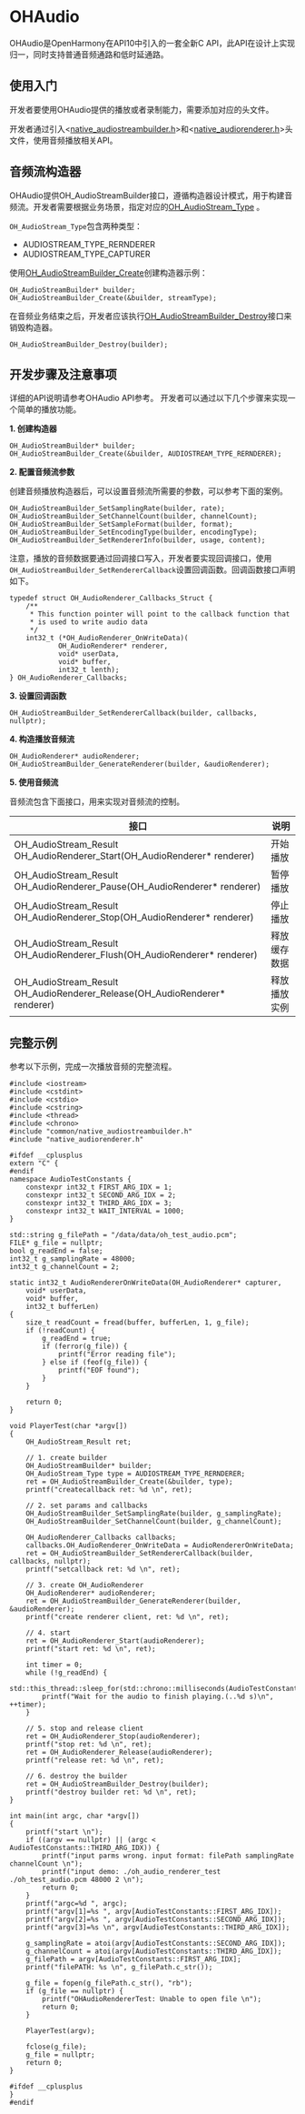 # OHAudio

OHAudio是OpenHarmony在API10中引入的一套全新C API，此API在设计上实现归一，同时支持普通音频通路和低时延通路。

## 使用入门

开发者要使用OHAudio提供的播放或者录制能力，需要添加对应的头文件。

开发者通过引入<[native_audiostreambuilder.h](../reference/native-apis/native__audiostreambuilder_8h.md)>和<[native_audiorenderer.h](../reference/native-apis/native__audiorenderer_8h.md)>头文件，使用音频播放相关API。

## 音频流构造器

OHAudio提供OH_AudioStreamBuilder接口，遵循构造器设计模式，用于构建音频流。开发者需要根据业务场景，指定对应的[OH_AudioStream_Type](../reference/native-apis/_o_h_audio.md#oh_audiostream_type) 。

`OH_AudioStream_Type`包含两种类型：

- AUDIOSTREAM_TYPE_RERNDERER
- AUDIOSTREAM_TYPE_CAPTURER

使用[OH_AudioStreamBuilder_Create](../reference/native-apis/_o_h_audio.md#oh_audiostreambuilder_create)创建构造器示例：

```
OH_AudioStreamBuilder* builder;
OH_AudioStreamBuilder_Create(&builder, streamType);
```

在音频业务结束之后，开发者应该执行[OH_AudioStreamBuilder_Destroy](../reference/native-apis/_o_h_audio.md#oh_audiostreambuilder_destroy)接口来销毁构造器。

```
OH_AudioStreamBuilder_Destroy(builder);
```

## 开发步骤及注意事项
详细的API说明请参考OHAudio API参考。
开发者可以通过以下几个步骤来实现一个简单的播放功能。

**1. 创建构造器**

```
OH_AudioStreamBuilder* builder;
OH_AudioStreamBuilder_Create(&builder, AUDIOSTREAM_TYPE_RERNDERER);
```

**2. 配置音频流参数**

创建音频播放构造器后，可以设置音频流所需要的参数，可以参考下面的案例。

```
OH_AudioStreamBuilder_SetSamplingRate(builder, rate);
OH_AudioStreamBuilder_SetChannelCount(builder, channelCount);
OH_AudioStreamBuilder_SetSampleFormat(builder, format);
OH_AudioStreamBuilder_SetEncodingType(builder, encodingType);
OH_AudioStreamBuilder_SetRendererInfo(builder, usage, content);
```

注意，播放的音频数据要通过回调接口写入，开发者要实现回调接口，使用`OH_AudioStreamBuilder_SetRendererCallback`设置回调函数。回调函数接口声明如下。

```
typedef struct OH_AudioRenderer_Callbacks_Struct {
    /**
     * This function pointer will point to the callback function that
     * is used to write audio data
     */
    int32_t (*OH_AudioRenderer_OnWriteData)(
            OH_AudioRenderer* renderer,
            void* userData,
            void* buffer,
            int32_t lenth);
} OH_AudioRenderer_Callbacks;
```

**3. 设置回调函数**

```
OH_AudioStreamBuilder_SetRendererCallback(builder, callbacks, nullptr);
```

**4. 构造播放音频流**

```
OH_AudioRenderer* audioRenderer;
OH_AudioStreamBuilder_GenerateRenderer(builder, &audioRenderer);
```

**5. 使用音频流**

音频流包含下面接口，用来实现对音频流的控制。

| 接口                                                         | 说明         |
| ------------------------------------------------------------ | ------------ |
| OH_AudioStream_Result OH_AudioRenderer_Start(OH_AudioRenderer* renderer) | 开始播放     |
| OH_AudioStream_Result OH_AudioRenderer_Pause(OH_AudioRenderer* renderer) | 暂停播放     |
| OH_AudioStream_Result OH_AudioRenderer_Stop(OH_AudioRenderer* renderer) | 停止播放     |
| OH_AudioStream_Result OH_AudioRenderer_Flush(OH_AudioRenderer* renderer) | 释放缓存数据 |
| OH_AudioStream_Result OH_AudioRenderer_Release(OH_AudioRenderer* renderer) | 释放播放实例 |

## 完整示例
参考以下示例，完成一次播放音频的完整流程。
```
#include <iostream>
#include <cstdint>
#include <cstdio>
#include <cstring>
#include <thread>
#include <chrono>
#include "common/native_audiostreambuilder.h"
#include "native_audiorenderer.h"

#ifdef __cplusplus
extern "C" {
#endif
namespace AudioTestConstants {
    constexpr int32_t FIRST_ARG_IDX = 1;
    constexpr int32_t SECOND_ARG_IDX = 2;
    constexpr int32_t THIRD_ARG_IDX = 3;
    constexpr int32_t WAIT_INTERVAL = 1000;
}

std::string g_filePath = "/data/data/oh_test_audio.pcm";
FILE* g_file = nullptr;
bool g_readEnd = false;
int32_t g_samplingRate = 48000;
int32_t g_channelCount = 2;

static int32_t AudioRendererOnWriteData(OH_AudioRenderer* capturer,
    void* userData,
    void* buffer,
    int32_t bufferLen)
{
    size_t readCount = fread(buffer, bufferLen, 1, g_file);
    if (!readCount) {
        g_readEnd = true;
        if (ferror(g_file)) {
            printf("Error reading file");
        } else if (feof(g_file)) {
            printf("EOF found");
        }
    }

    return 0;
}

void PlayerTest(char *argv[])
{
    OH_AudioStream_Result ret;

    // 1. create builder
    OH_AudioStreamBuilder* builder;
    OH_AudioStream_Type type = AUDIOSTREAM_TYPE_RERNDERER;
    ret = OH_AudioStreamBuilder_Create(&builder, type);
    printf("createcallback ret: %d \n", ret);

    // 2. set params and callbacks
    OH_AudioStreamBuilder_SetSamplingRate(builder, g_samplingRate);
    OH_AudioStreamBuilder_SetChannelCount(builder, g_channelCount);

    OH_AudioRenderer_Callbacks callbacks;
    callbacks.OH_AudioRenderer_OnWriteData = AudioRendererOnWriteData;
    ret = OH_AudioStreamBuilder_SetRendererCallback(builder, callbacks, nullptr);
    printf("setcallback ret: %d \n", ret);

    // 3. create OH_AudioRenderer
    OH_AudioRenderer* audioRenderer;
    ret = OH_AudioStreamBuilder_GenerateRenderer(builder, &audioRenderer);
    printf("create renderer client, ret: %d \n", ret);

    // 4. start
    ret = OH_AudioRenderer_Start(audioRenderer);
    printf("start ret: %d \n", ret);

    int timer = 0;
    while (!g_readEnd) {
        std::this_thread::sleep_for(std::chrono::milliseconds(AudioTestConstants::WAIT_INTERVAL));
        printf("Wait for the audio to finish playing.(..%d s)\n", ++timer);
    }

    // 5. stop and release client
    ret = OH_AudioRenderer_Stop(audioRenderer);
    printf("stop ret: %d \n", ret);
    ret = OH_AudioRenderer_Release(audioRenderer);
    printf("release ret: %d \n", ret);

    // 6. destroy the builder
    ret = OH_AudioStreamBuilder_Destroy(builder);
    printf("destroy builder ret: %d \n", ret);
}

int main(int argc, char *argv[])
{
    printf("start \n");
    if ((argv == nullptr) || (argc < AudioTestConstants::THIRD_ARG_IDX)) {
        printf("input parms wrong. input format: filePath samplingRate channelCount \n");
        printf("input demo: ./oh_audio_renderer_test ./oh_test_audio.pcm 48000 2 \n");
        return 0;
    }
    printf("argc=%d ", argc);
    printf("argv[1]=%s ", argv[AudioTestConstants::FIRST_ARG_IDX]);
    printf("argv[2]=%s ", argv[AudioTestConstants::SECOND_ARG_IDX]);
    printf("argv[3]=%s \n", argv[AudioTestConstants::THIRD_ARG_IDX]);

    g_samplingRate = atoi(argv[AudioTestConstants::SECOND_ARG_IDX]);
    g_channelCount = atoi(argv[AudioTestConstants::THIRD_ARG_IDX]);
    g_filePath = argv[AudioTestConstants::FIRST_ARG_IDX];
    printf("filePATH: %s \n", g_filePath.c_str());

    g_file = fopen(g_filePath.c_str(), "rb");
    if (g_file == nullptr) {
        printf("OHAudioRendererTest: Unable to open file \n");
        return 0;
    }

    PlayerTest(argv);

    fclose(g_file);
    g_file = nullptr;
    return 0;
}

#ifdef __cplusplus
}
#endif
```
